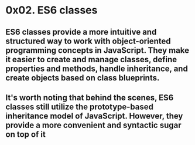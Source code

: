 # 0x02. ES6 classes

## ES6 classes provide a more intuitive and structured way to work with object-oriented programming concepts in JavaScript. They make it easier to create and manage classes, define properties and methods, handle inheritance, and create objects based on class blueprints.

## It's worth noting that behind the scenes, ES6 classes still utilize the prototype-based inheritance model of JavaScript. However, they provide a more convenient and syntactic sugar on top of it
